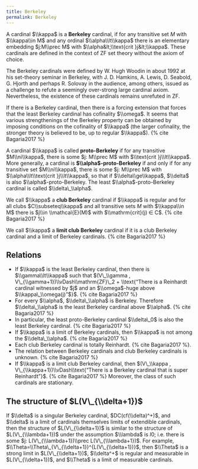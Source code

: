 ```yaml
---
title: Berkeley
permalink: Berkeley
---
```












A cardinal $\\kappa$ is a **Berkeley** cardinal, if for any transitive
set $M$ with $\\kappa\\in M$ and any ordinal $\\alpha\\lt\\kappa$ there
is an elementary embedding $j:M\\prec M$ with $\\alpha&lt;\\text{crit
}j&lt;\\kappa$. These cardinals are defined in the context of ZF set
theory without the axiom of choice.

The Berkeley cardinals were defined by W. Hugh Woodin in about 1992 at
his set-theory seminar in Berkeley, with J. D. Hamkins, A. Lewis, D.
Seabold, G. Hjorth and perhaps R. Solovay in the audience, among others,
issued as a challenge to refute a seemingly over-strong large cardinal
axiom. Nevertheless, the existence of these cardinals remains unrefuted
in ZF.

If there is a Berkeley cardinal, then there is a forcing extension that
forces that the least Berkeley cardinal has cofinality $\\omega$. It
seems that various strengthenings of the Berkeley property can be
obtained by imposing conditions on the cofinality of $\\kappa$ (the
larger cofinality, the stronger theory is believed to be, up to regular
$\\kappa$). {% cite Bagaria2017 %}

A cardinal $\\kappa$ is called **proto-Berkeley** if for any transitive
$M\\ni\\kappa$, there is some $j: M\\prec M$ with $\\text{crit
}j\\lt\\kappa$. More generally, a cardinal is
**$\\alpha$-proto-Berkeley** if and only if for any transitive set
$M\\ni\\kappa$, there is some $j: M\\prec M$ with
$\\alpha\\lt\\text{crit }j\\lt\\kappa$, so that if $\\delta\\ge\\kappa$,
$\\delta$ is also $\\alpha$-proto-Berkeley. The least
$\\alpha$-proto-Berkeley cardinal is called $\\delta\_\\alpha$.

We call $\\kappa$ a **club Berkeley** cardinal if $\\kappa$ is regular
and for all clubs $C\\subseteq\\kappa$ and all transitive sets $M$ with
$\\kappa\\in M$ there is $j\\in \\mathcal{E}(M)$ with $\\mathrm{crit}(j)
∈ C$. {% cite Bagaria2017 %}

We call $\\kappa$ a **limit club Berkeley** cardinal if it is a club
Berkeley cardinal and a limit of Berkeley
cardinals. {% cite Bagaria2017 %}

## Relations

-   If $\\kappa$ is the least Berkeley cardinal, then there is
    $\\gamma\\lt\\kappa$ such that $(V\_\\gamma ,
    V\_{\\gamma+1})\\vDash\\mathrm{ZF}\_2 + \\text{“There is a Reinhardt
    cardinal witnessed by $j$ and an $\\omega$-huge above
    $\\kappa\_\\omega(j)”$}$. {% cite Bagaria2017 %}
-   For every $\\alpha$, $\\delta\_\\alpha$ is Berkeley. Therefore
    $\\delta\_\\alpha$ is the least Berkeley cardinal above
    $\\alpha$. {% cite Bagaria2017 %}
-   In particular, the least proto-Berkeley cardinal $\\delta\_0$ is
    also the least Berkeley
    cardinal. {% cite Bagaria2017 %}
-   If $\\kappa$ is a limit of Berkeley cardinals, then $\\kappa$ is not
    among the
    $\\delta\_\\alpha$. {% cite Bagaria2017 %}
-   Each club Berkeley cardinal is totally
    Reinhardt. {% cite Bagaria2017 %}.
-   The relation between Berkeley cardinals and club Berkeley cardinals
    is unknown. {% cite Bagaria2017 %}
-   If $\\kappa$ is a limit club Berkeley cardinal, then $(V\_\\kappa ,
    V\_{\\kappa+1})\\vDash\\text{“There is a Berkeley cardinal that is
    super
    Reinhardt”}$. {% cite Bagaria2017 %}
    Moreover, the class of such cardinals are stationary.

## The structure of $L(V\_{\\delta+1})$

If $\\delta$ is a singular Berkeley cardinal, $DC(cf(\\delta)^+)$, and
$\\delta$ is a limit of cardinals themselves limits of extendible
cardinals, then the structure of $L(V\_{\\delta+1})$ is similar to the
structure of $L(V\_{\\lambda+1})$ under the assumption $\\lambda$ is
$I0$; i.e. there is some $j: L(V\_{\\lambda+1})\\prec
L(V\_{\\lambda+1})$. For example,
$\\Theta=\\Theta\_{V\_{\\delta+1}}^{L(V\_{\\delta+1})}$, then $\\Theta$
is a strong limit in $L(V\_{\\delta+1})$, $\\delta^+$ is regular and
measurable in $L(V\_{\\delta+1})$, and $\\Theta$ is a limit of
measurable cardinals.




